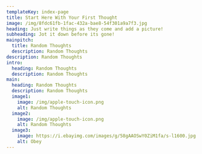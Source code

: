 ```yaml
---
templateKey: index-page
title: Start Here With Your First Thought
image: /img/8fdc61fb-1fac-432a-bae8-54f301a9a7f3.jpg
heading: Just write things as they come and add a picture!
subheading: Jot it down before its gone!
mainpitch:
  title: Random Thoughts
  description: Random Thoughts
description: Random Thoughts
intro:
  heading: Random Thoughts
  description: Random Thoughts
main:
  heading: Random Thoughts
  description: Random Thoughts
  image1:
    image: /img/apple-touch-icon.png
    alt: Random Thoughts
  image2:
    image: /img/apple-touch-icon.png
    alt: Random Thoughts
  image3:
    image: https://i.ebayimg.com/images/g/58gAAOSwY0ZiM1fa/s-l1600.jpg
    alt: Obey
---
```

